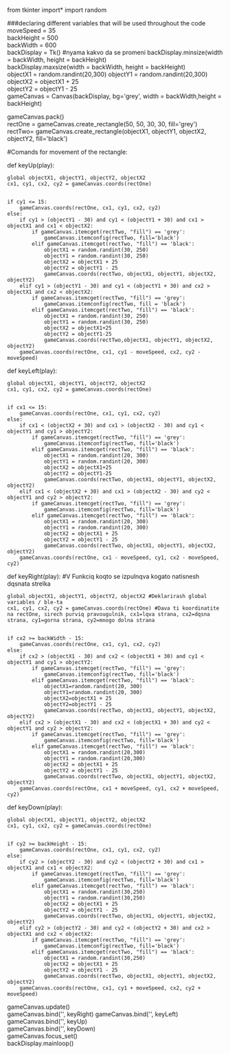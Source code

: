 from tkinter import*
import random


###declaring different variables that will be used throughout the code
moveSpeed = 35                 
backHeight = 500             
backWidth =  600             
backDisplay = Tk() #nyama kakvo da se promeni 
backDisplay.minsize(width = backWidth, height = backHeight)    
backDisplay.maxsize(width = backWidth, height = backHeight)  
objectX1 = random.randint(20,300) 
objectY1 = random.randint(20,300)
objectX2 = objectX1 + 25         
objectY2 = objectY1 - 25         
gameCanvas = Canvas(backDisplay, bg='grey', width = backWidth,height = backHeight) 


gameCanvas.pack()    
rectOne = gameCanvas.create_rectangle(50, 50, 30, 30, fill='grey')                   
rectTwo= gameCanvas.create_rectangle(objectX1, objectY1, objectX2, objectY2, fill='black') 






#Comands for movement of the rectangle:




def keyUp(play):


    global objectX1, objectY1, objectY2, objectX2
    cx1, cy1, cx2, cy2 = gameCanvas.coords(rectOne)


    if cy1 <= 15:
        gameCanvas.coords(rectOne, cx1, cy1, cx2, cy2)
    else:
        if cy1 > (objectY1 - 30) and cy1 < (objectY1 + 30) and cx1 > objectX1 and cx1 < objectX2:
            if gameCanvas.itemcget(rectTwo, "fill") == 'grey':
                gameCanvas.itemconfig(rectTwo, fill='black')
            elif gameCanvas.itemcget(rectTwo, "fill") == 'black':
                objectX1 = random.randint(30, 250)
                objectY1 = random.randint(30, 250)
                objectX2 = objectX1 + 25
                objectY2 = objectY1 - 25
                gameCanvas.coords(rectTwo, objectX1, objectY1, objectX2, objectY2)
        elif cy1 > (objectY1 - 30) and cy1 < (objectY1 + 30) and cx2 > objectX1 and cx2 < objectX2:
            if gameCanvas.itemcget(rectTwo, "fill") == 'grey':
                gameCanvas.itemconfig(rectTwo, fill = 'black')
            elif gameCanvas.itemcget(rectTwo, "fill") == 'black':
                objectX1 = random.randint(30, 250)
                objectY1 = random.randint(30, 250)
                objectX2 = objectX1+25
                objectY2 = objectY1-25
                gameCanvas.coords(rectTwo,objectX1, objectY1, objectX2, objectY2)
        gameCanvas.coords(rectOne, cx1, cy1 - moveSpeed, cx2, cy2 - moveSpeed)






        
def keyLeft(play):


    global objectX1, objectY1, objectY2, objectX2
    cx1, cy1, cx2, cy2 = gameCanvas.coords(rectOne)


    if cx1 <= 15:
        gameCanvas.coords(rectOne, cx1, cy1, cx2, cy2)
    else:
        if cx1 < (objectX2 + 30) and cx1 > (objectX2 - 30) and cy1 < objectY1 and cy1 > objectY2:
            if gameCanvas.itemcget(rectTwo, "fill") == 'grey':
                gameCanvas.itemconfig(rectTwo, fill='black')
            elif gameCanvas.itemcget(rectTwo, "fill") == 'black':
                objectX1 = random.randint(20, 300)
                objectY1 = random.randint(20, 300)
                objectX2 = objectX1+25
                objectY2 = objectY1-25
                gameCanvas.coords(rectTwo, objectX1, objectY1, objectX2, objectY2)
        elif cx1 < (objectX2 + 30) and cx1 > (objectX2 - 30) and cy2 < objectY1 and cy2 > objectY2:
            if gameCanvas.itemcget(rectTwo, "fill") == 'grey':
                gameCanvas.itemconfig(rectTwo, fill='black')
            elif gameCanvas.itemcget(rectTwo, "fill") == 'black':
                objectX1 = random.randint(20, 300)
                objectY1 = random.randint(20, 300)
                objectX2 = objectX1 + 25
                objectY2 = objectY1 - 25
                gameCanvas.coords(rectTwo, objectX1, objectY1, objectX2, objectY2)
        gameCanvas.coords(rectOne, cx1 - moveSpeed, cy1, cx2 - moveSpeed, cy2)










def keyRight(play): #V     Funkciq koqto se izpulnqva kogato natisnesh dqsnata strelka 


    global objectX1, objectY1, objectY2, objectX2 #Deklarirash global variables / ble-ta
    cx1, cy1, cx2, cy2 = gameCanvas.coords(rectOne) #Dava ti koordinatite na rectOne, sirech purviq pravougulnik, cx1=lqva strana, cx2=dqsna strana, cy1=gorna strana, cy2=mnogo dolna strana


    if cx2 >= backWidth - 15: 
        gameCanvas.coords(rectOne, cx1, cy1, cx2, cy2)
    else:
        if cx2 > (objectX1 - 30) and cx2 < (objectX1 + 30) and cy1 < objectY1 and cy1 > objectY2:
            if gameCanvas.itemcget(rectTwo, "fill") == 'grey':
                gameCanvas.itemconfig(rectTwo, fill='black')
            elif gameCanvas.itemcget(rectTwo, "fill") == 'black':
                objectX1=random.randint(20, 300)
                objectY1=random.randint(20, 300)
                objectX2=objectX1 + 25
                objectY2=objectY1 - 25
                gameCanvas.coords(rectTwo, objectX1, objectY1, objectX2, objectY2)
        elif cx2 > (objectX1 - 30) and cx2 < (objectX1 + 30) and cy2 < objectY1 and cy2 > objectY2:       
            if gameCanvas.itemcget(rectTwo, "fill") == 'grey':
                gameCanvas.itemconfig(rectTwo, fill='black')
            elif gameCanvas.itemcget(rectTwo, "fill") == 'black':
                objectX1 = random.randint(20,300)
                objectY1 = random.randint(20,300)
                objectX2 = objectX1 + 25
                objectY2 = objectY1 - 25
                gameCanvas.coords(rectTwo, objectX1, objectY1, objectX2, objectY2)
        gameCanvas.coords(rectOne, cx1 + moveSpeed, cy1, cx2 + moveSpeed, cy2)   


        




def keyDown(play):


    global objectX1, objectY1, objectY2, objectX2
    cx1, cy1, cx2, cy2 = gameCanvas.coords(rectOne)


    if cy2 >= backHeight - 15:
        gameCanvas.coords(rectOne, cx1, cy1, cx2, cy2)
    else:
        if cy2 > (objectY2 - 30) and cy2 < (objectY2 + 30) and cx1 > objectX1 and cx1 < objectX2:
            if gameCanvas.itemcget(rectTwo, "fill") == 'grey':
                gameCanvas.itemconfig(rectTwo, fill='black')
            elif gameCanvas.itemcget(rectTwo, "fill") == 'black':
                objectX1 = random.randint(30,250)
                objectY1 = random.randint(30,250)
                objectX2 = objectX1 + 25
                objectY2 = objectY1 - 25
                gameCanvas.coords(rectTwo, objectX1, objectY1, objectX2, objectY2)
        elif cy2 > (objectY2 - 30) and cy2 < (objectY2 + 30) and cx2 > objectX1 and cx2 < objectX2:
            if gameCanvas.itemcget(rectTwo, "fill") == 'grey':
                gameCanvas.itemconfig(rectTwo, fill='black')
            elif gameCanvas.itemcget(rectTwo, "fill") == 'black':
                objectX1 = random.randint(30,250)
                objectX2 = objectX1 + 25
                objectY2 = objectY1 - 25
                gameCanvas.coords(rectTwo, objectX1, objectY1, objectX2, objectY2)
        gameCanvas.coords(rectOne, cx1, cy1 + moveSpeed, cx2, cy2 + moveSpeed)


gameCanvas.update()                  
gameCanvas.bind('<Right>', keyRight) 
gameCanvas.bind('<Left>', keyLeft)    
gameCanvas.bind('<Up>', keyUp)      
gameCanvas.bind('<Down>', keyDown)  
gameCanvas.focus_set()              
backDisplay.mainloop()

